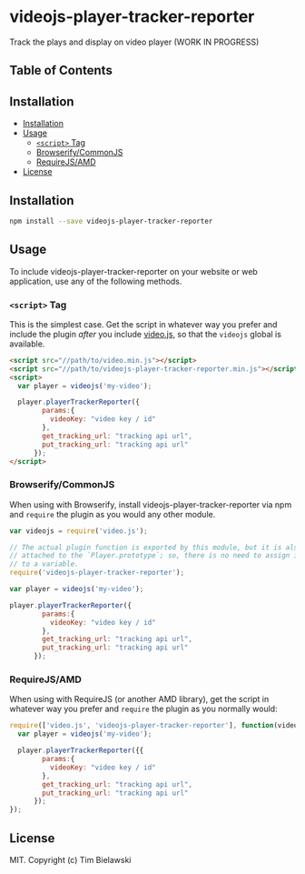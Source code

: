 # videojs-player-tracker-reporter

Track the plays and display on video player (WORK IN PROGRESS)

## Table of Contents

<!-- START doctoc generated TOC please keep comment here to allow auto update -->
<!-- DON'T EDIT THIS SECTION, INSTEAD RE-RUN doctoc TO UPDATE -->
## Installation

- [Installation](#installation)
- [Usage](#usage)
  - [`<script>` Tag](#script-tag)
  - [Browserify/CommonJS](#browserifycommonjs)
  - [RequireJS/AMD](#requirejsamd)
- [License](#license)

<!-- END doctoc generated TOC please keep comment here to allow auto update -->
## Installation

```sh
npm install --save videojs-player-tracker-reporter
```

## Usage

To include videojs-player-tracker-reporter on your website or web application, use any of the following methods.

### `<script>` Tag

This is the simplest case. Get the script in whatever way you prefer and include the plugin _after_ you include [video.js][videojs], so that the `videojs` global is available.

```html
<script src="//path/to/video.min.js"></script>
<script src="//path/to/videojs-player-tracker-reporter.min.js"></script>
<script>
  var player = videojs('my-video');

  player.playerTrackerReporter({
        params:{
          videoKey: "video key / id"
        },
        get_tracking_url: "tracking api url",
        put_tracking_url: "tracking api url"
      });
</script>
```

### Browserify/CommonJS

When using with Browserify, install videojs-player-tracker-reporter via npm and `require` the plugin as you would any other module.

```js
var videojs = require('video.js');

// The actual plugin function is exported by this module, but it is also
// attached to the `Player.prototype`; so, there is no need to assign it
// to a variable.
require('videojs-player-tracker-reporter');

var player = videojs('my-video');

player.playerTrackerReporter({
        params:{
          videoKey: "video key / id"
        },
        get_tracking_url: "tracking api url",
        put_tracking_url: "tracking api url"
      });
```

### RequireJS/AMD

When using with RequireJS (or another AMD library), get the script in whatever way you prefer and `require` the plugin as you normally would:

```js
require(['video.js', 'videojs-player-tracker-reporter'], function(videojs) {
  var player = videojs('my-video');

  player.playerTrackerReporter({{
        params:{
          videoKey: "video key / id"
        },
        get_tracking_url: "tracking api url",
        put_tracking_url: "tracking api url"
      });
});
```

## License

MIT. Copyright (c) Tim Bielawski


[videojs]: http://videojs.com/
